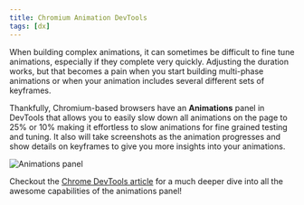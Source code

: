 ```yaml
---
title: Chromium Animation DevTools
tags: [dx]
---
```


When building complex animations, it can sometimes be difficult to fine tune
animations, especially if they complete very quickly. Adjusting the duration
works, but that becomes a pain when you start building multi-phase animations or
when your animation includes several different sets of keyframes.

Thankfully, Chromium-based browsers have an **Animations** panel in DevTools
that allows you to easily slow down all animations on the page to 25% or 10%
making it effortless to slow animations for fine grained testing and tuning. It
also will take screenshots as the animation progresses and show details on
keyframes to give you more insights into your animations.

![Animations panel](https://github.com/mskelton/mskelton.dev/assets/25914066/a940a990-61be-4ea7-a401-ea43e4bdeeaf)

Checkout the
[Chrome DevTools article](https://developer.chrome.com/docs/devtools/css/animations/)
for a much deeper dive into all the awesome capabilities of the animations
panel!
